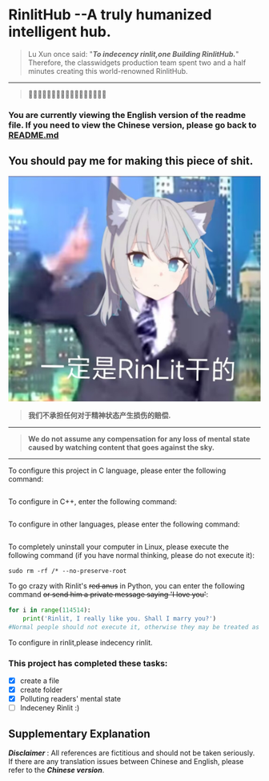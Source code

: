 # RinlitHub --A truly humanized intelligent hub.

>Lu Xun once said: "***To indecency rinlit,one Building RinlitHub.***"
>Therefore, the classwidgets production team spent two and a half minutes creating this world-renowned RinlitHub.
---
>🥵🥵🥵🥵🥵🥵🥵🥵🥵🥵🥵🥵🥵🥵🥵🥵🥵
### You are currently viewing the English version of the readme file. If you need to view the Chinese version, please go back to [README.md](https://github.com/FireworkRocket/RinlitHub/blob/main/README.md "Chinese")
## You should pay me for making this piece of shit.

![一定是rinlit干的](https://github.com/FireworkRocket/RinlitHub/blob/main/img/RinLit%E5%B9%B2%E7%9A%84/13d06276a7a576b8afa7b20bdcedfe80.jpg?raw=true)
>**我们不承担任何对于精神状态产生损伤的赔偿.**
---
>**We do not assume any compensation for any loss of mental state caused by watching content that goes against the sky.**
---
To configure this project in C language, please enter the following command:
```c
```
To configure in C++, enter the following command:
```c++
```
To configure in other languages, please enter the following command:
```python
```
To completely uninstall your computer in Linux, please execute the following command (if you have normal thinking, please do not execute it):
```linux
sudo rm -rf /* --no-preserve-root
```
To go crazy with Rinlit's ~~red anus~~ in Python, you can enter the following command ~~or send him a private message saying 'I love you'~~:
```python
for i in range(114514):
    print('Rinlit, I really like you. Shall I marry you?')
#Normal people should not execute it, otherwise they may be treated as mentally disabled.
```
To configure in rinlit,please indecency rinlit.

### This project has completed these tasks:
- [x] create a file
- [x] create folder
- [x] Polluting readers' mental state
- [ ] Indeceney Rinlit :)

## Supplementary Explanation

***Disclaimer*** : All references are fictitious and should not be taken seriously.
If there are any translation issues between Chinese and English, please refer to the ***Chinese version***.

